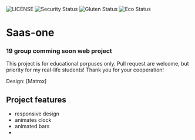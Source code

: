 ![LICENSE](https://img.shields.io/badge/license-MIT-blue.svg?style=flat-square)
![Security Status](https://img.shields.io/security-headers?label=Security&url=https%3A%2F%2Fgithub.com&style=flat-square)
![Gluten Status](https://img.shields.io/badge/Gluten-Free-green.svg)
![Eco Status](https://img.shields.io/badge/ECO-Friendly-green.svg)<br>


# Saas-one
### 19 group comming soon web project

This project is for educational porpuses only. Pull request are welcome, but priority for my real-life students! Thank you for your cooperation!



Design: [Matrox]


## Project features
- responsive design
- animates clock
- animated bars
- 

